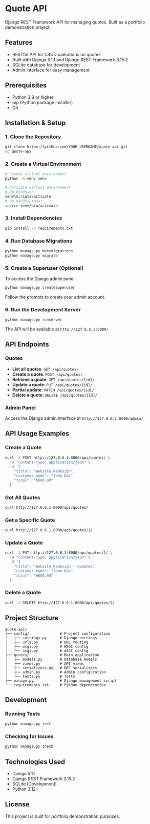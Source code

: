 # Quote API

Django REST Framework API for managing quotes. Built as a portfolio demonstration project.

## Features

- RESTful API for CRUD operations on quotes
- Built with Django 5.1.1 and Django REST Framework 3.15.2
- SQLite database for development
- Admin interface for easy management

## Prerequisites

- Python 3.8 or higher
- pip (Python package installer)
- Git

## Installation & Setup

### 1. Clone the Repository

```bash
git clone https://github.com/YOUR_USERNAME/quote-api.git
cd quote-api
```

### 2. Create a Virtual Environment

```bash
# Create virtual environment
python -m venv venv

# Activate virtual environment
# On Windows:
venv\Scripts\activate
# On macOS/Linux:
source venv/bin/activate
```

### 3. Install Dependencies

```bash
pip install -r requirements.txt
```

### 4. Run Database Migrations

```bash
python manage.py makemigrations
python manage.py migrate
```

### 5. Create a Superuser (Optional)

To access the Django admin panel:

```bash
python manage.py createsuperuser
```

Follow the prompts to create your admin account.

### 6. Run the Development Server

```bash
python manage.py runserver
```

The API will be available at `http://127.0.0.1:8000/`

## API Endpoints

### Quotes

- **List all quotes**: `GET /api/quotes/`
- **Create a quote**: `POST /api/quotes/`
- **Retrieve a quote**: `GET /api/quotes/{id}/`
- **Update a quote**: `PUT /api/quotes/{id}/`
- **Partial update**: `PATCH /api/quotes/{id}/`
- **Delete a quote**: `DELETE /api/quotes/{id}/`

### Admin Panel

Access the Django admin interface at `http://127.0.0.1:8000/admin/`

## API Usage Examples

### Create a Quote

```bash
curl -X POST http://127.0.0.1:8000/api/quotes/ \
  -H "Content-Type: application/json" \
  -d '{
    "title": "Website Redesign",
    "customer_name": "John Doe",
    "total": "5000.00"
  }'
```

### Get All Quotes

```bash
curl http://127.0.0.1:8000/api/quotes/
```

### Get a Specific Quote

```bash
curl http://127.0.0.1:8000/api/quotes/1/
```

### Update a Quote

```bash
curl -X PUT http://127.0.0.1:8000/api/quotes/1/ \
  -H "Content-Type: application/json" \
  -d '{
    "title": "Website Redesign - Updated",
    "customer_name": "John Doe",
    "total": "6000.00"
  }'
```

### Delete a Quote

```bash
curl -X DELETE http://127.0.0.1:8000/api/quotes/1/
```

## Project Structure

```
quote-api/
├── config/              # Project configuration
│   ├── settings.py      # Django settings
│   ├── urls.py          # URL routing
│   ├── wsgi.py          # WSGI config
│   └── asgi.py          # ASGI config
├── quotes/              # Main application
│   ├── models.py        # Database models
│   ├── views.py         # API views
│   ├── serializers.py   # DRF serializers
│   ├── admin.py         # Admin configuration
│   └── tests.py         # Tests
├── manage.py            # Django management script
└── requirements.txt     # Python dependencies
```

## Development

### Running Tests

```bash
python manage.py test
```

### Checking for Issues

```bash
python manage.py check
```

## Technologies Used

- Django 5.1.1
- Django REST Framework 3.15.2
- SQLite (Development)
- Python 3.12+

## License

This project is built for portfolio demonstration purposes.
